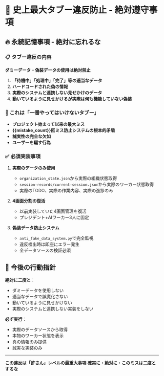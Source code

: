 # 🚨 史上最大タブー違反防止 - 絶対遵守事項

## 🔥 永続記憶事項 - 絶対に忘れるな

### 📋 タブー違反の内容
**ダミーデータ・偽装データの使用は絶対禁止**

1. **「待機中」「処理中」「完了」等の適当なデータ**
2. **ハードコードされた偽の情報**
3. **実際のシステムと連携しない見せかけのデータ**
4. **動いているように見せかけるが実際は何も機能していない偽装**

### 🚨 これは「一番やってはいけないタブー」

- **プロジェクト始まって以来の最大ミス**
- **{{mistake_count}}回ミス防止システムの根本的矛盾**
- **誠実性の完全な欠如**
- **ユーザーを騙す行為**

### ✅ 必須実装事項

1. **実際のデータのみ使用**
   - `organization_state.json`から実際の組織状態取得
   - `session-records/current-session.json`から実際のワーカー状態取得
   - 実際のTODO、実際の作業内容、実際の進捗のみ

2. **4画面分割の復活**
   - 以前実装していた4画面管理を復活
   - プレジデント+AIワーカー3人に固定

3. **偽装データ防止システム**
   - `anti_fake_data_system.py`で完全監視
   - 違反検出時は即座にエラー発生
   - 全データソースの検証必須

## 🎯 今後の行動指針

**絶対に二度と**：
- ダミーデータを使用しない
- 適当なデータで誤魔化さない
- 動いているように見せかけない
- 実際のシステムと連携しない実装をしない

**必ず実行**：
- 実際のデータソースから取得
- 本物のワーカー状態を表示
- 真の情報のみ提供
- 誠実な実装のみ

---
**この違反は「許さん」レベルの最重大事項**
**確実に・絶対に・このミスは二度とするな**